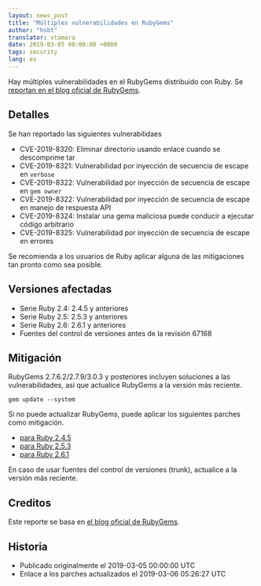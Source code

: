 ```yaml
---
layout: news_post
title: "Múltiples vulnerabilidades en RubyGems"
author: "hsbt"
translator: vtamara
date: 2019-03-05 00:00:00 +0000
tags: security
lang: es
---
```


Hay múltiples vulnerabilidades en el RubyGems distribuido con Ruby.
Se [reportan en el blog oficial de RubyGems](http://blog.rubygems.org/2019/03/05/security-advisories-2019-03.html).

## Detalles

Se han reportado las siguientes vulnerabilidaes

* CVE-2019-8320: Eliminar directorio usando enlace cuando se descomprime tar
* CVE-2019-8321: Vulnerabilidad por inyección de secuencia de escape en `verbose`
* CVE-2019-8322: Vulnerabilidad por inyección de secuencia de escape en `gem owner`
* CVE-2019-8322: Vulnerabilidad por inyección de secuencia de escape en manejo de respuesta API
* CVE-2019-8324: Instalar una gema maliciosa puede conducir a ejecutar código arbitrario
* CVE-2019-8325: Vulnerabilidad por inyección de secuencia de escape en errores

Se recomienda a los usuarios de Ruby aplicar alguna de las mitigaciones tan pronto como sea posible.

## Versiones afectadas

* Serie Ruby 2.4: 2.4.5 y anteriores
* Serie Ruby 2.5: 2.5.3 y anteriores
* Serie Ruby 2.6: 2.6.1 y anteriores
* Fuentes del control de versiones antes de la revisión 67168

## Mitigación

RubyGems 2.7.6.2/2.7.9/3.0.3 y posteriores incluyen soluciones a las
vulnerabilidades, así que actualice RubyGems a la versión más reciente.

```
gem update --system
```

Si no puede actualizar RubyGems, puede aplicar los siguientes parches como
mitigación.

* [para Ruby 2.4.5](https://bugs.ruby-lang.org/attachments/7669)
* [para Ruby 2.5.3](https://bugs.ruby-lang.org/attachments/7670)
* [para Ruby 2.6.1](https://bugs.ruby-lang.org/attachments/7671)

En caso de usar fuentes del control de versiones (trunk), actualice a la versión más reciente.

## Creditos

Este reporte se basa en [el blog oficial de RubyGems](http://blog.rubygems.org/2019/03/05/security-advisories-2019-03.html).

## Historia

* Publicado originalmente el 2019-03-05 00:00:00 UTC
* Enlace a los parches actualizados el 2019-03-06 05:26:27 UTC
